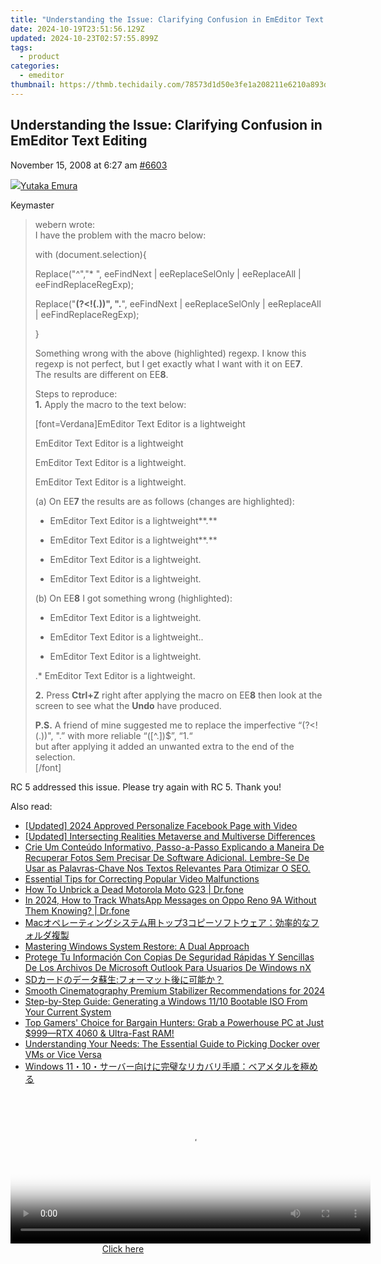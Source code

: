 ```yaml
---
title: "Understanding the Issue: Clarifying Confusion in EmEditor Text Editing"
date: 2024-10-19T23:51:56.129Z
updated: 2024-10-23T02:57:55.899Z
tags:
  - product
categories:
  - emeditor
thumbnail: https://thmb.techidaily.com/78573d1d50e3fe1a208211e6210a893de5cb63383e5008c1e4699b06b4a4f916.jpg
---
```


## Understanding the Issue: Clarifying Confusion in EmEditor Text Editing

November 15, 2008 at 6:27 am [#6603](https://tools.techidaily.com/emeditor/products/) 

[![](https://secure.gravatar.com/avatar/a0a6377144ed3636f985d87303f65ed2?s=80&d=identicon&r=g)Yutaka Emura](https://www.emeditor.com/forums/users/yemura/ "View Yutaka Emura's profile")

Keymaster

> webern wrote:  
> I have the problem with the macro below:
> 
> with (document.selection){  
> 
>  Replace("^","* ", eeFindNext | eeReplaceSelOnly | eeReplaceAll | eeFindReplaceRegExp);  
> 
>  Replace("**(?<!(.)$)$", ".**", eeFindNext | eeReplaceSelOnly | eeReplaceAll | eeFindReplaceRegExp);  
> 
> }
> 
> Something wrong with the above (highlighted) regexp. I know this regexp is not perfect, but I get exactly what I want with it on EE**7**.  
> The results are different on EE**8**.
> 
> Steps to reproduce:  
> **1.** Apply the macro to the text below:
> 
> [font=Verdana]EmEditor Text Editor is a lightweight  
> 
> EmEditor Text Editor is a lightweight  
> 
> EmEditor Text Editor is a lightweight.  
> 
> EmEditor Text Editor is a lightweight.
> 
>  
> (a) On EE**7** the results are as follows (changes are highlighted):
> 
> * EmEditor Text Editor is a lightweight**.**  
> 
> * EmEditor Text Editor is a lightweight**.**  
> 
> * EmEditor Text Editor is a lightweight.  
> 
> * EmEditor Text Editor is a lightweight.
> 
> (b) On EE**8** I got something wrong (highlighted):
> 
> * EmEditor Text Editor is a lightweight.  
> 
> * EmEditor Text Editor is a lightweight..  
> 
> * EmEditor Text Editor is a lightweight.  
> 
> .* EmEditor Text Editor is a lightweight.
> 
> **2.** Press **Ctrl+Z** right after applying the macro on EE**8** then look at the screen to see what the **Undo** have produced.
> 
> **P.S.** A friend of mine suggested me to replace the imperfective “(?<!(.)$)$", ".” with more reliable “(\[^.\])$”, “1.“  
> but after applying it added an unwanted extra to the end of the selection.  
> \[/font\]

 RC 5 addressed this issue. Please try again with RC 5\. Thank you!

<ins class="adsbygoogle"
     style="display:block"
     data-ad-format="autorelaxed"
     data-ad-client="ca-pub-7571918770474297"
     data-ad-slot="1223367746"></ins>

<ins class="adsbygoogle"
     style="display:block"
     data-ad-client="ca-pub-7571918770474297"
     data-ad-slot="8358498916"
     data-ad-format="auto"
     data-full-width-responsive="true"></ins>

<span class="atpl-alsoreadstyle">Also read:</span>
<div><ul>
<li><a href="https://facebook-videos.techidaily.com/updated-2024-approved-personalize-facebook-page-with-video/"><u>[Updated] 2024 Approved Personalize Facebook Page with Video</u></a></li>
<li><a href="https://extra-support.techidaily.com/updated-intersecting-realities-metaverse-and-multiverse-differences/"><u>[Updated] Intersecting Realities Metaverse and Multiverse Differences</u></a></li>
<li><a href="https://win-studio.techidaily.com/crie-um-conteudo-informativo-passo-a-passo-explicando-a-maneira-de-recuperar-fotos-sem-precisar-de-software-adicional-lembre-se-de-usar-as-palavras-chave-no88/"><u>Crie Um Conteúdo Informativo, Passo-a-Passo Explicando a Maneira De Recuperar Fotos Sem Precisar De Software Adicional. Lembre-Se De Usar as Palavras-Chave Nos Textos Relevantes Para Otimizar O SEO.</u></a></li>
<li><a href="https://tiktok-videos.techidaily.com/essential-tips-for-correcting-popular-video-malfunctions/"><u>Essential Tips for Correcting Popular Video Malfunctions</u></a></li>
<li><a href="https://fix-guide.techidaily.com/how-to-unbrick-a-dead-motorola-moto-g23-drfone-by-drfone-fix-android-problems-fix-android-problems/"><u>How To Unbrick a Dead Motorola Moto G23 | Dr.fone</u></a></li>
<li><a href="https://android-location-track.techidaily.com/in-2024-how-to-track-whatsapp-messages-on-oppo-reno-9a-without-them-knowing-drfone-by-drfone-virtual-android/"><u>In 2024, How to Track WhatsApp Messages on Oppo Reno 9A Without Them Knowing? | Dr.fone</u></a></li>
<li><a href="https://win-studio.techidaily.com/mac3/"><u>Macオペレーティングシステム用トップ3コピーソフトウェア：効率的なフォルダ複製</u></a></li>
<li><a href="https://win-studio.techidaily.com/mastering-windows-system-restore-a-dual-approach/"><u>Mastering Windows System Restore: A Dual Approach</u></a></li>
<li><a href="https://win-studio.techidaily.com/protege-tu-informacion-con-copias-de-seguridad-rapidas-y-sencillas-de-los-archivos-de-microsoft-outlook-para-usuarios-de-windows-nx/"><u>Protege Tu Información Con Copias De Seguridad Rápidas Y Sencillas De Los Archivos De Microsoft Outlook Para Usuarios De Windows nX</u></a></li>
<li><a href="https://discover-dash.techidaily.com/1728480212908-sd/"><u>SDカードのデータ蘇生:フォーマット後に可能か？</u></a></li>
<li><a href="https://facebook-record-videos.techidaily.com/smooth-cinematography-premium-stabilizer-recommendations-for-2024/"><u>Smooth Cinematography Premium Stabilizer Recommendations for 2024</u></a></li>
<li><a href="https://win-studio.techidaily.com/step-by-step-guide-generating-a-windows-1110-bootable-iso-from-your-current-system/"><u>Step-by-Step Guide: Generating a Windows 11/10 Bootable ISO From Your Current System</u></a></li>
<li><a href="https://easy-unlock-android.techidaily.com/1723262392171-top-gamers-choice-for-bargain-hunters-grab-a-powerhouse-pc-at-just-999rtx-4060-and-ultra-fast-ram/"><u>Top Gamers' Choice for Bargain Hunters: Grab a Powerhouse PC at Just $999—RTX 4060 & Ultra-Fast RAM!</u></a></li>
<li><a href="https://win-studio.techidaily.com/understanding-your-needs-the-essential-guide-to-picking-docker-over-vms-or-vice-versa/"><u>Understanding Your Needs: The Essential Guide to Picking Docker over VMs or Vice Versa</u></a></li>
<li><a href="https://win-studio.techidaily.com/1728467654972-windows-1110/"><u>Windows 11・10・サーバー向けに完璧なリカバリ手順：ベアメタルを極める</u></a></li>
</ul></div>

<!-- affiliate ads begin -->
<span id="1983474">
					<video width="576" height="240" style="cursor:pointer"
           poster="//a.impactradius-go.com/display-clicktoplayimage/1983474.png"
           onclick="if(!this.playClicked){this.play();this.setAttribute('controls',true);this.playClicked=true;}">
	   <source src="//a.impactradius-go.com/display-ad/22993-1983474">
	   <img src="//a.impactradius-go.com/display-clicktoplayimage/1983474.png" style="border: none; height: 100%; width: 100%; object-fit: contain">
	</video>
	<div style="width:360px;text-align:center"><a href="javascript:window.open(decodeURIComponent('https%3A%2F%2Fhomestyler.sjv.io%2Fc%2F5597632%2F1983474%2F22993'), '_blank');void(0);">Click here</a></div>
</span>
<img height="0" width="0" src="https://imp.pxf.io/i/5597632/1983474/22993" style="position:absolute;visibility:hidden;" border="0" />
<!-- affiliate ads end -->

